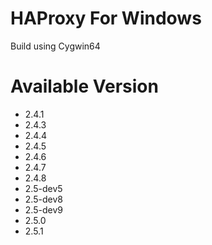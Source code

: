 # HAProxy For Windows
Build using Cygwin64

# Available Version
* 2.4.1
* 2.4.3
* 2.4.4
* 2.4.5
* 2.4.6
* 2.4.7
* 2.4.8
* 2.5-dev5
* 2.5-dev8
* 2.5-dev9
* 2.5.0
* 2.5.1